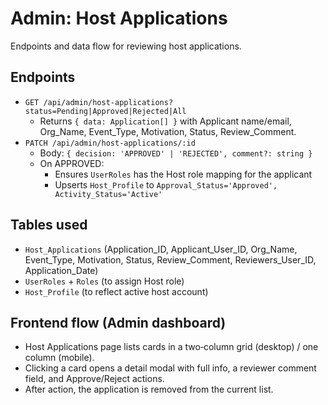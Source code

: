 # Admin: Host Applications

Endpoints and data flow for reviewing host applications.

## Endpoints
- `GET /api/admin/host-applications?status=Pending|Approved|Rejected|All`
  - Returns `{ data: Application[] }` with Applicant name/email, Org_Name, Event_Type, Motivation, Status, Review_Comment.
- `PATCH /api/admin/host-applications/:id`
  - Body: `{ decision: 'APPROVED' | 'REJECTED', comment?: string }`
  - On APPROVED:
    - Ensures `UserRoles` has the Host role mapping for the applicant
    - Upserts `Host_Profile` to `Approval_Status='Approved', Activity_Status='Active'`

## Tables used
- `Host_Applications` (Application_ID, Applicant_User_ID, Org_Name, Event_Type, Motivation, Status, Review_Comment, Reviewers_User_ID, Application_Date)
- `UserRoles` + `Roles` (to assign Host role)
- `Host_Profile` (to reflect active host account)

## Frontend flow (Admin dashboard)
- Host Applications page lists cards in a two‑column grid (desktop) / one column (mobile).
- Clicking a card opens a detail modal with full info, a reviewer comment field, and Approve/Reject actions.
- After action, the application is removed from the current list.

